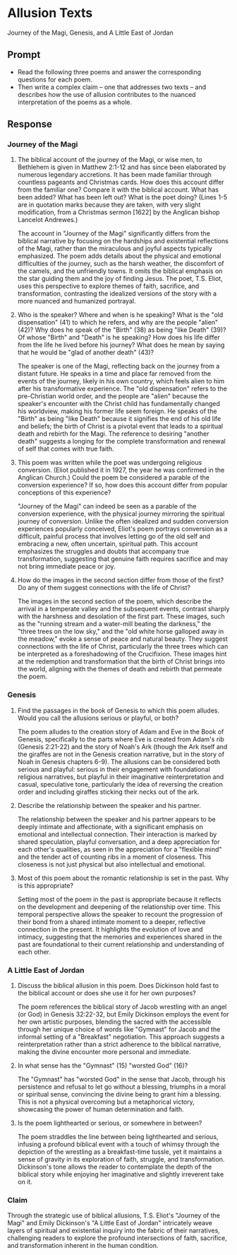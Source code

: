 # Allusion Texts

Journey of the Magi, Genesis, and A Little East of Jordan

## Prompt

- Read the following three poems and answer the corresponding questions for each poem.
- Then write a complex claim – one that addresses two texts – and describes how the use of allusion contributes to the nuanced interpretation of the poems as a whole. 

## Response

### Journey of the Magi
1. The biblical account of the journey of the Magi, or wise men, to Bethlehem is given in Matthew 2:1-12 and has since been elaborated by numerous legendary accretions. It has been made familiar through countless pageants and Christmas cards. How does this account differ from the familiar one? Compare it with the biblical account. What has been added? What has been left out? What is the poet doing? (Lines 1-5 are in quotation marks because they are taken, with very slight modification, from a Christmas sermon [1622] by the Anglican bishop Lancelot Andrewes.)

    The account in "Journey of the Magi" significantly differs from the biblical narrative by focusing on the hardships and existential reflections of the Magi, rather than the miraculous and joyful aspects typically emphasized. The poem adds details about the physical and emotional difficulties of the journey, such as the harsh weather, the discomfort of the camels, and the unfriendly towns. It omits the biblical emphasis on the star guiding them and the joy of finding Jesus. The poet, T.S. Eliot, uses this perspective to explore themes of faith, sacrifice, and transformation, contrasting the idealized versions of the story with a more nuanced and humanized portrayal.

2. Who is the speaker? Where and when is he speaking? What is the "old dispensation" (41) to which he refers, and why are the people "alien" (42)? Why does he speak of the "Birth" (38) as being "like Death" (39)? Of whose "Birth" and "Death" is he speaking? How does his life differ from the life he lived before his journey? What does he mean by saying that he would be "glad of another death" (43)?

    The speaker is one of the Magi, reflecting back on the journey from a distant future. He speaks in a time and place far removed from the events of the journey, likely in his own country, which feels alien to him after his transformative experience. The "old dispensation" refers to the pre-Christian world order, and the people are "alien" because the speaker's encounter with the Christ child has fundamentally changed his worldview, making his former life seem foreign. He speaks of the "Birth" as being "like Death" because it signifies the end of his old life and beliefs; the birth of Christ is a pivotal event that leads to a spiritual death and rebirth for the Magi. The reference to desiring "another death" suggests a longing for the complete transformation and renewal of self that comes with true faith.

3. This poem was written while the poet was undergoing religious conversion. (Eliot published it in 1927, the year he was confirmed in the Anglican Church.) Could the poem be considered a parable of the conversion experience? If so, how does this account differ from popular conceptions of this experience?

    "Journey of the Magi" can indeed be seen as a parable of the conversion experience, with the physical journey mirroring the spiritual journey of conversion. Unlike the often idealized and sudden conversion experiences popularly conceived, Eliot's poem portrays conversion as a difficult, painful process that involves letting go of the old self and embracing a new, often uncertain, spiritual path. This account emphasizes the struggles and doubts that accompany true transformation, suggesting that genuine faith requires sacrifice and may not bring immediate peace or joy.

4. How do the images in the second section differ from those of the first? Do any of them suggest connections with the life of Christ?

    The images in the second section of the poem, which describe the arrival in a temperate valley and the subsequent events, contrast sharply with the harshness and desolation of the first part. These images, such as the "running stream and a water-mill beating the darkness," the "three trees on the low sky," and the "old white horse galloped away in the meadow," evoke a sense of peace and natural beauty. They suggest connections with the life of Christ, particularly the three trees which can be interpreted as a foreshadowing of the Crucifixion. These images hint at the redemption and transformation that the birth of Christ brings into the world, aligning with the themes of death and rebirth that permeate the poem.

### Genesis
1. Find the passages in the book of Genesis to which this poem alludes. Would you call the allusions serious or playful, or both?

    The poem alludes to the creation story of Adam and Eve in the Book of Genesis, specifically to the parts where Eve is created from Adam's rib (Genesis 2:21-22) and the story of Noah's Ark (though the Ark itself and the giraffes are not in the Genesis creation narrative, but in the story of Noah in Genesis chapters 6-9). The allusions can be considered both serious and playful: serious in their engagement with foundational religious narratives, but playful in their imaginative reinterpretation and casual, speculative tone, particularly the idea of reversing the creation order and including giraffes sticking their necks out of the ark.

2. Describe the relationship between the speaker and his partner.

    The relationship between the speaker and his partner appears to be deeply intimate and affectionate, with a significant emphasis on emotional and intellectual connection. Their interaction is marked by shared speculation, playful conversation, and a deep appreciation for each other's qualities, as seen in the appreciation for a "flexible mind" and the tender act of counting ribs in a moment of closeness. This closeness is not just physical but also intellectual and emotional.

3. Most of this poem about the romantic relationship is set in the past. Why is this appropriate?

    Setting most of the poem in the past is appropriate because it reflects on the development and deepening of the relationship over time. This temporal perspective allows the speaker to recount the progression of their bond from a shared intimate moment to a deeper, reflective connection in the present. It highlights the evolution of love and intimacy, suggesting that the memories and experiences shared in the past are foundational to their current relationship and understanding of each other.

### A Little East of Jordan

1. Discuss the biblical allusion in this poem. Does Dickinson hold fast to the biblical account or does she use it for her own purposes?

    The poem references the biblical story of Jacob wrestling with an angel (or God) in Genesis 32:22-32, but Emily Dickinson employs the event for her own artistic purposes, blending the sacred with the accessible through her unique choice of words like "Gymnast" for Jacob and the informal setting of a "Breakfast" negotiation. This approach suggests a reinterpretation rather than a strict adherence to the biblical narrative, making the divine encounter more personal and immediate.

2. In what sense has the "Gymnast" (15) "worsted God" (16)?

    The "Gymnast" has "worsted God" in the sense that Jacob, through his persistence and refusal to let go without a blessing, triumphs in a moral or spiritual sense, convincing the divine being to grant him a blessing. This is not a physical overcoming but a metaphorical victory, showcasing the power of human determination and faith.

3. Is the poem lighthearted or serious, or somewhere in between?

    The poem straddles the line between being lighthearted and serious, infusing a profound biblical event with a touch of whimsy through the depiction of the wrestling as a breakfast-time tussle, yet it maintains a sense of gravity in its exploration of faith, struggle, and transformation. Dickinson's tone allows the reader to contemplate the depth of the biblical story while enjoying her imaginative and slightly irreverent take on it.

### Claim

Through the strategic use of biblical allusions, T.S. Eliot's "Journey of the Magi" and Emily Dickinson's "A Little East of Jordan" intricately weave layers of spiritual and existential inquiry into the fabric of their narratives, challenging readers to explore the profound intersections of faith, sacrifice, and transformation inherent in the human condition.